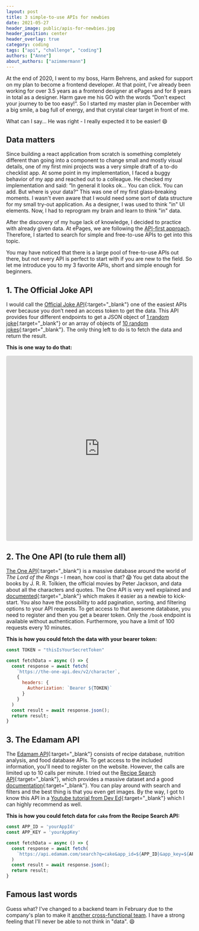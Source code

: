 ```yaml
---
layout: post
title: 3 simple-to-use APIs for newbies
date: 2021-05-27
header_image: public/apis-for-newbies.jpg
header_position: center
header_overlay: true
category: coding
tags: ["api", "challenge", "coding"]
authors: ["Anne"]
about_authors: ["azimmermann"]
---
```


At the end of 2020, I went to my boss, Harm Behrens, and asked for support on my plan to become a frontend developer. 
At that point, I've already been working for over 3.5 years as a frontend designer at ePages and for 8 years in total as a designer. 
Harm gave me his GO with the words “Don't expect your journey to be too easy!“.
So I started my master plan in December with a big smile, a bag full of energy, and that crystal clear target in front of me.

What can I say... He was right - I really expected it to be easier! 😄

## Data matters

Since building a react application from scratch is something completely different than going into a component to change small and mostly visual details, one of my first mini projects was a very simple draft of a to-do checklist app. 
At some point in my implementation, I faced a buggy behavior of my app and reached out to a colleague. 
He checked my implementation and said: 
“In general it looks ok… You can click. You can add. But where is your data?“ 
This was one of my first glass-breaking moments.
I wasn't even aware that I would need some sort of data structure for my small try-out application.
As a designer, I was used to think "in" UI elements.
Now, I had to reprogram my brain and learn to think "in" data.

After the discovery of my huge lack of knowledge, I decided to practice with already given data.
At ePages, we are following the [API-first approach](/blog/tech-stories/why-we-go-beyond-insights-from-our-cto/).
Therefore, I started to search for simple and free-to-use APIs to get into this topic.

You may have noticed that there is a large pool of free-to-use APIs out there, but not every API is perfect to start with if you are new to the field. 
So let me introduce you to my 3 favorite APIs, short and simple enough for beginners.

## 1. The Official Joke API

I would call the [Official Joke API](https://official-joke-api.appspot.com/){:target="_blank"} one of the easiest APIs ever because you don’t need an access token to get the data. 
This API provides four different endpoints to get a JSON object of [1 random joke](https://official-joke-api.appspot.com/jokes/random){:target="_blank"} or an array of objects of [10 random jokes](https://official-joke-api.appspot.com/jokes/ten){:target="_blank"}. 
The only thing left to do is to fetch the data and return the result.

**This is one way to do that:**

<iframe src="https://codesandbox.io/embed/fetch-data-from-api-b6vr3?fontsize=14&module=%2Fsrc%2FJokeList.tsx&theme=dark"
    style="width:100%; height:500px; border:0; border-radius: 4px; overflow:hidden;"
    title="Fetch data from API"
    allow="accelerometer; ambient-light-sensor; camera; encrypted-media; geolocation; gyroscope; hid; microphone; midi; payment; usb; vr; xr-spatial-tracking"
    sandbox="allow-forms allow-modals allow-popups allow-presentation allow-same-origin allow-scripts"
></iframe>

## 2. The One API (to rule them all)

[The One API](https://the-one-api.dev/){:target="_blank"} is a massive database around the world of _The Lord of the Rings_ - I mean, how cool is that? 😱 
You get data about the books by J. R. R. Tolkien, the official movies by Peter Jackson, and data about all the characters and quotes. 
The One API is very well explained and [documented](https://the-one-api.dev/documentation){:target="_blank"} which makes it easier as a newbie to kick-start. 
You also have the possibility to add pagination, sorting, and filtering options to your API requests. 
To get access to that awesome database, you need to register and then you get a bearer token. 
Only the `/book` endpoint is available without authentication. 
Furthermore, you have a limit of 100 requests every 10 minutes.

**This is how you could fetch the data with your bearer token:**

```js
const TOKEN = "thisIsYourSecretToken"

const fetchData = async () => {
  const response = await fetch(
    `https://the-one-api.dev/v2/character`,
    {
      headers: {
        Authorization: `Bearer ${TOKEN}`
      }
    }
  )
  const result = await response.json();
  return result;
}
```

## 3. The Edamam API

The [Edamam API](https://developer.edamam.com/){:target="_blank"} consists of recipe database, nutrition analysis, and food database APIs. 
To get access to the included information, you'll need to register on the website.
However, the calls are limited up to 10 calls per minute. 
I tried out the [Recipe Search API](https://developer.edamam.com/edamam-recipe-api){:target="_blank"}, which provides a massive dataset and a good [documentation](https://developer.edamam.com/edamam-docs-recipe-api){:target="_blank"}. 
You can play around with search and filters and the best thing is that you even get images. 
By the way, I got to know this API in a [Youtube tutorial from Dev Ed](https://www.youtube.com/watch?v=U9T6YkEDkMo&ab_channel=DevEd){:target="_blank"} which I can highly recommend as well.

**This is how you could fetch data for `cake` from the Recipe Search API:**

```js
const APP_ID = 'yourAppId'
const APP_KEY = 'yourAppKey'

const fetchData = async () => {
  const response = await fetch(
    `https://api.edamam.com/search?q=cake&app_id=${APP_ID}&app_key=${APP_KEY}`
  )
  const result = await response.json();
  return result;
}
```

## Famous last words

Guess what? 
I've changed to a backend team in February due to the company's plan to make it [another cross-functional team](/blog/on-the-job/the-x-factor-or-how-i-learned-to-stop-worrying-and-love-the-backend/). 
I have a strong feeling that I'll never be able to not think in "data". 😄